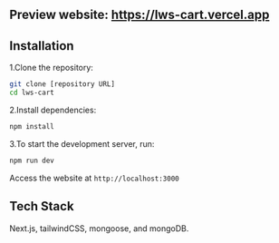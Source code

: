 ## Preview website: https://lws-cart.vercel.app

## Installation

1.Clone the repository:

```bash
git clone [repository URL]
cd lws-cart
```

2.Install dependencies:

```bash
npm install
```

3.To start the development server, run:

```bash
npm run dev
```

Access the website at `http://localhost:3000`

## Tech Stack

Next.js, tailwindCSS, mongoose, and mongoDB.
